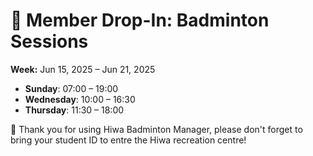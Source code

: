 # 🎾 Member Drop-In: Badminton Sessions
**Week:** Jun 15, 2025 – Jun 21, 2025

- **Sunday**: 07:00 – 19:00
- **Wednesday**: 10:00 – 16:30
- **Thursday**: 11:30 – 18:00

📣 Thank you for using Hiwa Badminton Manager, please don't forget to bring your student ID to entre the Hiwa recreation centre!
